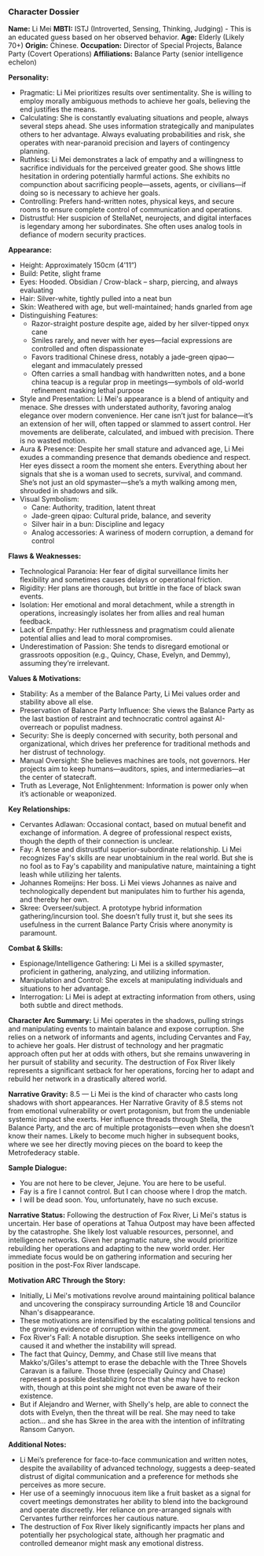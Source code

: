 ### Character Dossier

**Name:** Li Mei
**MBTI:** ISTJ (Introverted, Sensing, Thinking, Judging) -  This is an educated guess based on her observed behavior.
**Age:** Elderly (Likely 70+)
**Origin:** Chinese.
**Occupation:** Director of Special Projects, Balance Party (Covert Operations)
**Affiliations:** Balance Party (senior intelligence echelon)

**Personality:**
- Pragmatic: Li Mei prioritizes results over sentimentality. She is willing to employ morally ambiguous methods to achieve her goals, believing the end justifies the means.
- Calculating:  She is constantly evaluating situations and people, always several steps ahead. She uses information strategically and manipulates others to her advantage. Always evaluating probabilities and risk, she operates with near-paranoid precision and layers of contingency planning.
- Ruthless:  Li Mei demonstrates a lack of empathy and a willingness to sacrifice individuals for the perceived greater good.  She shows little hesitation in ordering potentially harmful actions. She exhibits no compunction about sacrificing people—assets, agents, or civilians—if doing so is necessary to achieve her goals.
- Controlling:  Prefers hand-written notes, physical keys, and secure rooms to ensure complete control of communication and operations.
- Distrustful:  Her suspicion of StellaNet, neurojects, and digital interfaces is legendary among her subordinates. She often uses analog tools in defiance of modern security practices.

**Appearance:**
- Height: Approximately 150cm (4’11”)
- Build: Petite, slight frame
- Eyes: Hooded. Obsidian / Crow-black – sharp, piercing, and always evaluating
- Hair: Silver-white, tightly pulled into a neat bun
- Skin: Weathered with age, but well-maintained; hands gnarled from age
- Distinguishing Features:
    - Razor-straight posture despite age, aided by her silver-tipped onyx cane
    - Smiles rarely, and never with her eyes—facial expressions are controlled and often dispassionate
    - Favors traditional Chinese dress, notably a jade-green qipao—elegant and immaculately pressed
    - Often carries a small handbag with handwritten notes, and a bone china teacup is a regular prop in meetings—symbols of old-world refinement masking lethal purpose
- Style and Presentation: Li Mei's appearance is a blend of antiquity and menace. She dresses with understated authority, favoring analog elegance over modern convenience. Her cane isn’t just for balance—it’s an extension of her will, often tapped or slammed to assert control. Her movements are deliberate, calculated, and imbued with precision. There is no wasted motion.
- Aura & Presence: Despite her small stature and advanced age, Li Mei exudes a commanding presence that demands obedience and respect. Her eyes dissect a room the moment she enters. Everything about her signals that she is a woman used to secrets, survival, and command. She’s not just an old spymaster—she’s a myth walking among men, shrouded in shadows and silk.
- Visual Symbolism:
    - Cane: Authority, tradition, latent threat
    - Jade-green qipao: Cultural pride, balance, and severity
    - Silver hair in a bun: Discipline and legacy
    - Analog accessories: A wariness of modern corruption, a demand for control

**Flaws & Weaknesses:**
- Technological Paranoia: Her fear of digital surveillance limits her flexibility and sometimes causes delays or operational friction.
- Rigidity: Her plans are thorough, but brittle in the face of black swan events.
- Isolation: Her emotional and moral detachment, while a strength in operations, increasingly isolates her from allies and real human feedback.
- Lack of Empathy: Her ruthlessness and pragmatism could alienate potential allies and lead to moral compromises.
- Underestimation of Passion: She tends to disregard emotional or grassroots opposition (e.g., Quincy, Chase, Evelyn, and Demmy), assuming they’re irrelevant.

**Values & Motivations:**
- Stability:  As a member of the Balance Party, Li Mei values order and stability above all else.
- Preservation of Balance Party Influence: She views the Balance Party as the last bastion of restraint and technocratic control against AI-overreach or populist madness.
- Security: She is deeply concerned with security, both personal and organizational, which drives her preference for traditional methods and her distrust of technology.
- Manual Oversight: She believes machines are tools, not governors. Her projects aim to keep humans—auditors, spies, and intermediaries—at the center of statecraft.
- Truth as Leverage, Not Enlightenment: Information is power only when it’s actionable or weaponized.



**Key Relationships:**
- Cervantes Adlawan: Occasional contact, based on mutual benefit and exchange of information.  A degree of professional respect exists, though the depth of their connection is unclear.
- Fay: A tense and distrustful superior-subordinate relationship. Li Mei recognizes Fay's skills are near unobtainium in the real world. But she is no fool as to Fay's capability and manipulative nature, maintaining a tight leash while utilizing her talents.
- Johannes Romeijns: Her boss. Li Mei views Johannes as naive and technologically dependent but manipulates him to further his agenda, and thereby her own.
- Skree: Overseer/subject. A prototype hybrid information gathering/incursion tool. She doesn’t fully trust it, but she sees its usefulness in the current Balance Party Crisis where anonymity is paramount.

**Combat & Skills:**
- Espionage/Intelligence Gathering: Li Mei is a skilled spymaster, proficient in gathering, analyzing, and utilizing information.
- Manipulation and Control: She excels at manipulating individuals and situations to her advantage.
- Interrogation: Li Mei is adept at extracting information from others, using both subtle and direct methods.

**Character Arc Summary:**
Li Mei operates in the shadows, pulling strings and manipulating events to maintain balance and expose corruption. She relies on a network of informants and agents, including Cervantes and Fay, to achieve her goals.  Her distrust of technology and her pragmatic approach often put her at odds with others, but she remains unwavering in her pursuit of stability and security. The destruction of Fox River likely represents a significant setback for her operations, forcing her to adapt and rebuild her network in a drastically altered world.

**Narrative Gravity:** 8.5 — Li Mei is the kind of character who casts long shadows with short appearances. Her Narrative Gravity of 8.5 stems not from emotional vulnerability or overt protagonism, but from the undeniable systemic impact she exerts. Her influence threads through Stella, the Balance Party, and the arc of multiple protagonists—even when she doesn’t know their names. Likely to become much higher in subsequent books, where we see her directly moving pieces on the board to keep the Metrofederacy stable.

**Sample Dialogue:**
- You are not here to be clever, Jejune. You are here to be useful.
- Fay is a fire I cannot control. But I can choose where I drop the match.
- I will be dead soon. You, unfortunately, have no such excuse.

**Narrative Status:**
Following the destruction of Fox River, Li Mei's status is uncertain.  Her base of operations at Tahua Outpost may have been affected by the catastrophe.  She likely lost valuable resources, personnel, and intelligence networks.  Given her pragmatic nature, she would prioritize rebuilding her operations and adapting to the new world order.  Her immediate focus would be on gathering information and securing her position in the post-Fox River landscape.

**Motivation ARC Through the Story:**
- Initially, Li Mei's motivations revolve around maintaining political balance and uncovering the conspiracy surrounding Article 18 and Councilor Nhan's disappearance.
- These motivations are intensified by the escalating political tensions and the growing evidence of corruption within the government.
- Fox River's Fall: A notable disruption. She seeks intelligence on who caused it and whether the instability will spread.
- The fact that Quincy, Demmy, and Chase still live means that Makko's/Giles's attempt to erase the debachle with the Three Shovels Caravan is a failure. Those three (especially Quincy and Chase) represent a possible destablizing force that she may have to reckon with, though at this point she might not even be aware of their existence.
- But if Alejandro and Werner, with Shelly's help, are able to connect the dots with Evelyn, then the threat will be real.  She may need to take action... and she has Skree in the area with the intention of infiltrating Ransom Canyon.

**Additional Notes:**
- Li Mei’s preference for face-to-face communication and written notes, despite the availability of advanced technology, suggests a deep-seated distrust of digital communication and a preference for methods she perceives as more secure.
- Her use of a seemingly innocuous item like a fruit basket as a signal for covert meetings demonstrates her ability to blend into the background and operate discreetly.  Her reliance on pre-arranged signals with Cervantes further reinforces her cautious nature.
-  The destruction of Fox River likely significantly impacts her plans and potentially her psychological state, although her pragmatic and controlled demeanor might mask any emotional distress.
